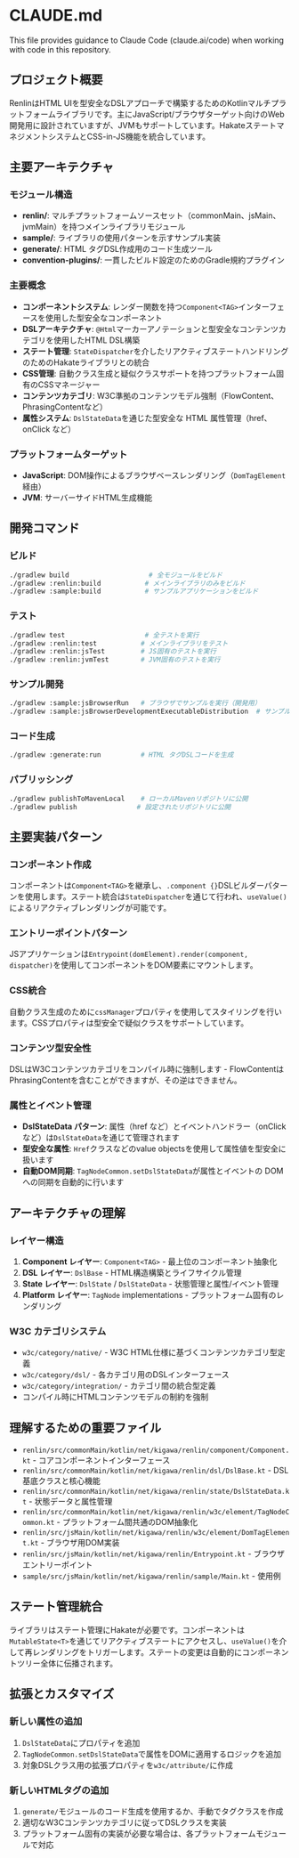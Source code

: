 # CLAUDE.md

This file provides guidance to Claude Code (claude.ai/code) when working with code in this repository.

## プロジェクト概要

RenlinはHTML UIを型安全なDSLアプローチで構築するためのKotlinマルチプラットフォームライブラリです。主にJavaScript/ブラウザターゲット向けのWeb開発用に設計されていますが、JVMもサポートしています。HakateステートマネジメントシステムとCSS-in-JS機能を統合しています。

## 主要アーキテクチャ

### モジュール構造
- **renlin/**: マルチプラットフォームソースセット（commonMain、jsMain、jvmMain）を持つメインライブラリモジュール
- **sample/**: ライブラリの使用パターンを示すサンプル実装
- **generate/**: HTML タグDSL作成用のコード生成ツール
- **convention-plugins/**: 一貫したビルド設定のためのGradle規約プラグイン

### 主要概念
- **コンポーネントシステム**: レンダー関数を持つ`Component<TAG>`インターフェースを使用した型安全なコンポーネント
- **DSLアーキテクチャ**: `@Html`マーカーアノテーションと型安全なコンテンツカテゴリを使用したHTML DSL構築
- **ステート管理**: `StateDispatcher`を介したリアクティブステートハンドリングのためのHakateライブラリとの統合
- **CSS管理**: 自動クラス生成と疑似クラスサポートを持つプラットフォーム固有のCSSマネージャー
- **コンテンツカテゴリ**: W3C準拠のコンテンツモデル強制（FlowContent、PhrasingContentなど）
- **属性システム**: `DslStateData`を通じた型安全な HTML 属性管理（href、onClick など）

### プラットフォームターゲット
- **JavaScript**: DOM操作によるブラウザベースレンダリング（`DomTagElement` 経由）
- **JVM**: サーバーサイドHTML生成機能

## 開発コマンド

### ビルド
```bash
./gradlew build                    # 全モジュールをビルド
./gradlew :renlin:build           # メインライブラリのみをビルド
./gradlew :sample:build           # サンプルアプリケーションをビルド
```

### テスト
```bash
./gradlew test                    # 全テストを実行
./gradlew :renlin:test           # メインライブラリをテスト
./gradlew :renlin:jsTest         # JS固有のテストを実行
./gradlew :renlin:jvmTest        # JVM固有のテストを実行
```

### サンプル開発
```bash
./gradlew :sample:jsBrowserRun   # ブラウザでサンプルを実行（開発用）
./gradlew :sample:jsBrowserDevelopmentExecutableDistribution  # サンプル配布版をビルド
```

### コード生成
```bash
./gradlew :generate:run          # HTML タグDSLコードを生成
```

### パブリッシング
```bash
./gradlew publishToMavenLocal    # ローカルMavenリポジトリに公開
./gradlew publish               # 設定されたリポジトリに公開
```

## 主要実装パターン

### コンポーネント作成
コンポーネントは`Component<TAG>`を継承し、`.component {}`DSLビルダーパターンを使用します。ステート統合は`StateDispatcher`を通じて行われ、`useValue()`によるリアクティブレンダリングが可能です。

### エントリーポイントパターン
JSアプリケーションは`Entrypoint(domElement).render(component, dispatcher)`を使用してコンポーネントをDOM要素にマウントします。

### CSS統合
自動クラス生成のために`cssManager`プロパティを使用してスタイリングを行います。CSSプロパティは型安全で疑似クラスをサポートしています。

### コンテンツ型安全性
DSLはW3Cコンテンツカテゴリをコンパイル時に強制します - FlowContentはPhrasingContentを含むことができますが、その逆はできません。

### 属性とイベント管理
- **DslStateData パターン**: 属性（href など）とイベントハンドラー（onClick など）は`DslStateData`を通じて管理されます
- **型安全な属性**: `Href`クラスなどのvalue objectsを使用して属性値を型安全に扱います
- **自動DOM同期**: `TagNodeCommon.setDslStateData`が属性とイベントの DOM への同期を自動的に行います

## アーキテクチャの理解

### レイヤー構造
1. **Component レイヤー**: `Component<TAG>` - 最上位のコンポーネント抽象化
2. **DSL レイヤー**: `DslBase` - HTML構造構築とライフサイクル管理
3. **State レイヤー**: `DslState` / `DslStateData` - 状態管理と属性/イベント管理
4. **Platform レイヤー**: `TagNode` implementations - プラットフォーム固有のレンダリング

### W3C カテゴリシステム
- `w3c/category/native/` - W3C HTML仕様に基づくコンテンツカテゴリ型定義
- `w3c/category/dsl/` - 各カテゴリ用のDSLインターフェース
- `w3c/category/integration/` - カテゴリ間の統合型定義
- コンパイル時にHTMLコンテンツモデルの制約を強制

## 理解するための重要ファイル

- `renlin/src/commonMain/kotlin/net/kigawa/renlin/component/Component.kt` - コアコンポーネントインターフェース
- `renlin/src/commonMain/kotlin/net/kigawa/renlin/dsl/DslBase.kt` - DSL基底クラスと核心機能
- `renlin/src/commonMain/kotlin/net/kigawa/renlin/state/DslStateData.kt` - 状態データと属性管理
- `renlin/src/commonMain/kotlin/net/kigawa/renlin/w3c/element/TagNodeCommon.kt` - プラットフォーム間共通のDOM抽象化
- `renlin/src/jsMain/kotlin/net/kigawa/renlin/w3c/element/DomTagElement.kt` - ブラウザ用DOM実装
- `renlin/src/jsMain/kotlin/net/kigawa/renlin/Entrypoint.kt` - ブラウザエントリーポイント
- `sample/src/jsMain/kotlin/net/kigawa/renlin/sample/Main.kt` - 使用例

## ステート管理統合

ライブラリはステート管理にHakateが必要です。コンポーネントは`MutableState<T>`を通じてリアクティブステートにアクセスし、`useValue()`を介して再レンダリングをトリガーします。ステートの変更は自動的にコンポーネントツリー全体に伝播されます。

## 拡張とカスタマイズ

### 新しい属性の追加
1. `DslStateData`にプロパティを追加
2. `TagNodeCommon.setDslStateData`で属性をDOMに適用するロジックを追加
3. 対象DSLクラス用の拡張プロパティを`w3c/attribute/`に作成

### 新しいHTMLタグの追加
1. `generate/`モジュールのコード生成を使用するか、手動でタグクラスを作成
2. 適切なW3Cコンテンツカテゴリに従ってDSLクラスを実装
3. プラットフォーム固有の実装が必要な場合は、各プラットフォームモジュールで対応